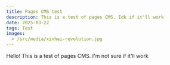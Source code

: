 ```yaml
---
title: Pages CMS test
description: This is a test of pages CMS. Idk if it'll work
date: 2025-03-22
tags: Test
images:
  - /src/media/xinhai-revolution.jpg
---
```

Hello! This is a test of pages CMS. I'm not sure if it'll work